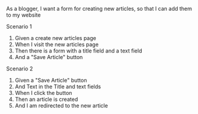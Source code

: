 As a blogger, I want a form for creating new articles, so that I can add them to my website

Scenario 1
1. Given a create new articles page
2. When I visit the new articles page
2. Then there is a form with a title field and a text field
3. And a "Save Article" button

Scenario 2
1. Given a "Save Article" button
2. And Text in the Title and text fields
3. When I click the button
4. Then an article is created
5. And I am redirected to the new article
